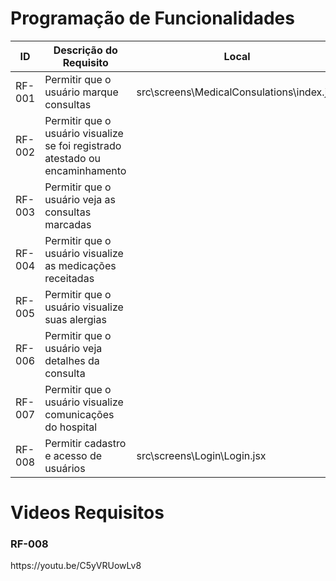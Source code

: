 # Programação de Funcionalidades

|ID    | Descrição do Requisito  | Local |
|------|-----------------------------------------|----|
|RF-001| Permitir que o usuário marque consultas | src\screens\MedicalConsulations\index.jsx | 
|RF-002| Permitir que o usuário visualize se foi registrado atestado ou encaminhamento |  |
|RF-003| Permitir que o usuário veja as consultas marcadas |  |
|RF-004| Permitir que o usuário visualize as medicações receitadas |  |
|RF-005| Permitir que o usuário visualize suas alergias |  |
|RF-006| Permitir que o usuário veja detalhes da consulta |  |
|RF-007| Permitir que o usuário visualize comunicações do hospital |  |
|RF-008| Permitir cadastro e acesso de usuários | src\screens\Login\Login.jsx |

<h1>Videos Requisitos</h1>
<h3>RF-008</h3>
https://youtu.be/C5yVRUowLv8

